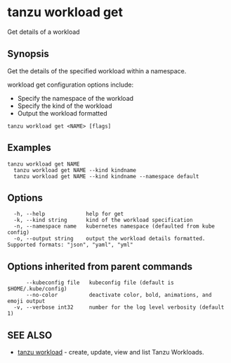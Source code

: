 # tanzu workload get

Get details of a workload

## Synopsis

Get the details of the specified workload within a namespace.

workload get configuration options include:
- Specify the namespace of the workload
- Specify the kind of the workload
- Output the workload formatted

```console
tanzu workload get <NAME> [flags]
```

## Examples

```console
tanzu workload get NAME
  tanzu workload get NAME --kind kindname
  tanzu workload get NAME --kind kindname --namespace default
```

## Options

```console
  -h, --help             help for get
  -k, --kind string      kind of the workload specification
  -n, --namespace name   kubernetes namespace (defaulted from kube config)
  -o, --output string    output the workload details formatted. Supported formats: "json", "yaml", "yml"
```

## Options inherited from parent commands

```console
      --kubeconfig file   kubeconfig file (default is $HOME/.kube/config)
      --no-color          deactivate color, bold, animations, and emoji output
  -v, --verbose int32     number for the log level verbosity (default 1)
```

## SEE ALSO

* [tanzu workload](tanzu_workload.md)	 - create, update, view and list Tanzu Workloads.

